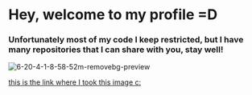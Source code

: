 # Hey, welcome to my profile =D

### Unfortunately most of my code I keep restricted, but I have many repositories that I can share with you, stay well!
![6-20-4-1-8-58-52m-removebg-preview](https://user-images.githubusercontent.com/95464654/190196325-6f0d4002-0967-4282-8b26-e9770252f1d3.png)


[this is the link where I took this image c:](https://www.artpal.com/Sweetrfutrdesign?i=160829-6)
